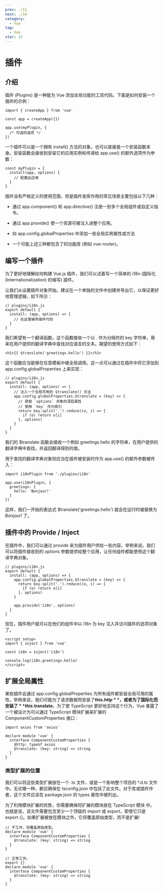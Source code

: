 ```yaml
---
prev: ./11
next: ./14
category:
  - Vue
tag:
  - Vue
star: 13
---
```


# 插件

## 介绍

插件 (Plugins) 是一种能为 Vue 添加全局功能的工具代码。下面是如何安装一个插件的示例：

```js:no-line-numbers
import { createApp } from 'vue'

const app = createApp({})

app.use(myPlugin, {
  /* 可选的选项 */
})
```

一个插件可以是一个拥有 install() 方法的对象，也可以直接是一个安装函数本身。安装函数会接收到安装它的应用实例和传递给 app.use() 的额外选项作为参数：

```js:no-line-numbers
const myPlugin = {
  install(app, options) {
    // 配置此应用
  }
}
```

插件没有严格定义的使用范围，但是插件发挥作用的常见场景主要包括以下几种：

- 通过 app.component() 和 app.directive() 注册一到多个全局组件或自定义指令。

- 通过 app.provide() 使一个资源可被注入进整个应用。

- 向 app.config.globalProperties 中添加一些全局实例属性或方法

- 一个可能上述三种都包含了的功能库 (例如 vue-router)。

## 编写一个插件

为了更好地理解如何构建 Vue.js 插件，我们可以试着写一个简单的 i18n (国际化 (Internationalization) 的缩写) 插件。

让我们从设置插件对象开始。建议在一个单独的文件中创建并导出它，以保证更好地管理逻辑，如下所示：

```js:no-line-numbers
// plugins/i18n.js
export default {
  install: (app, options) => {
    // 在这里编写插件代码
  }
}
```

我们希望有一个翻译函数，这个函数接收一个以 . 作为分隔符的 key 字符串，用来在用户提供的翻译字典中查找对应语言的文本。期望的使用方式如下：

```js:no-line-numbers
<h1>{{ $translate('greetings.hello') }}</h1>
```

这个函数应当能够在任意模板中被全局调用。这一点可以通过在插件中将它添加到 app.config.globalProperties 上来实现：

```js:no-line-numbers
// plugins/i18n.js
export default {
  install: (app, options) => {
    // 注入一个全局可用的 $translate() 方法
    app.config.globalProperties.$translate = (key) => {
      // 获取 `options` 对象的深层属性
      // 使用 `key` 作为索引
      return key.split('.').reduce((o, i) => {
        if (o) return o[i]
      }, options)
    }
  }
}
```

我们的 $translate 函数会接收一个例如 greetings.hello 的字符串，在用户提供的翻译字典中查找，并返回翻译得到的值。

用于查找的翻译字典对象则应当在插件被安装时作为 app.use() 的额外参数被传入：

```js:no-line-numbers
import i18nPlugin from './plugins/i18n'

app.use(i18nPlugin, {
  greetings: {
    hello: 'Bonjour!'
  }
})
```

这样，我们一开始的表达式 $translate('greetings.hello') 就会在运行时被替换为 Bonjour! 了。

## 插件中的 Provide / Inject

在插件中，我们可以通过 provide 来为插件用户供给一些内容。举例来说，我们可以将插件接收到的 options 参数提供给整个应用，让任何组件都能使用这个翻译字典对象。

```js:no-line-numbers
// plugins/i18n.js
export default {
  install: (app, options) => {
    app.config.globalProperties.$translate = (key) => {
      return key.split('.').reduce((o, i) => {
        if (o) return o[i]
      }, options)
    }

    app.provide('i18n', options)
  }
}
```

现在，插件用户就可以在他们的组件中以 i18n 为 key 注入并访问插件的选项对象了。

```vue:no-line-numbers
<script setup>
import { inject } from 'vue'

const i18n = inject('i18n')

console.log(i18n.greetings.hello)
</script>
```

## 扩展全局属性

某些插件会通过 app.config.globalProperties 为所有组件都安装全局可用的属性。举例来说，我们可能为了请求数据而安装了**this.$http** \text{，或者为了国际化而安装了}**this.$translate**。为了使 TypeScript 更好地支持这个行为，Vue 暴露了一个被设计为可以通过 TypeScript 模块扩展来扩展的 ComponentCustomProperties 接口：

```ts:no-line-numbers
import axios from 'axios'

declare module 'vue' {
  interface ComponentCustomProperties {
    $http: typeof axios
    $translate: (key: string) => string
  }
}
```

### 类型扩展的位置

我们可以将这些类型扩展放在一个 .ts 文件，或是一个影响整个项目的 \*.d.ts 文件中。无论哪一种，都应确保在 tsconfig.json 中包括了此文件。对于库或插件作者，这个文件应该在 package.json 的 types 属性中被列出。

为了利用模块扩展的优势，你需要确保将扩展的模块放在 TypeScript 模块 中。 也就是说，该文件需要包含至少一个顶级的 import 或 export，即使它只是 export {}。如果扩展被放在模块之外，它将覆盖原始类型，而不是扩展!

```ts:no-line-numbers
// 不工作，将覆盖原始类型。
declare module 'vue' {
  interface ComponentCustomProperties {
    $translate: (key: string) => string
  }
}
```

```ts:no-line-numbers
// 正常工作。
export {}
declare module 'vue' {
  interface ComponentCustomProperties {
    $translate: (key: string) => string
  }
}
```
